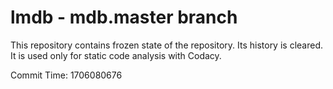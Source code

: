# lmdb - mdb.master branch

This repository contains frozen state of the repository.
Its history is cleared. It is used only for static code
analysis with Codacy.

Commit Time: 1706080676